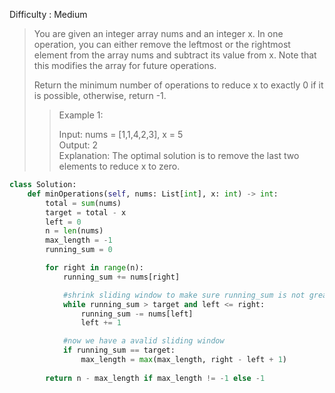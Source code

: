 Difficulty : Medium 

>You are given an integer array nums and an integer x. In one operation, you can either remove the leftmost or the rightmost element from the array nums and subtract its value from x. Note that this modifies the array for future operations.
>
>Return the minimum number of operations to reduce x to exactly 0 if it is possible, otherwise, return -1.
>
>>Example 1:
>>
>>Input: nums = [1,1,4,2,3],  x = 5    
>>Output: 2  
>>Explanation: The optimal solution is to remove the last two elements to reduce x to zero. 

```python
class Solution:
    def minOperations(self, nums: List[int], x: int) -> int:
        total = sum(nums)
        target = total - x
        left = 0
        n = len(nums)
        max_length = -1
        running_sum = 0

        for right in range(n):
            running_sum += nums[right]

            #shrink sliding window to make sure running_sum is not greater than target
            while running_sum > target and left <= right:
                running_sum -= nums[left]
                left += 1

            #now we have a avalid sliding window
            if running_sum == target:
                max_length = max(max_length, right - left + 1)
        
        return n - max_length if max_length != -1 else -1
```
